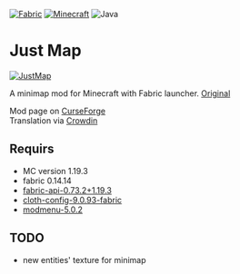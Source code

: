 [![Fabric](https://img.shields.io/badge/Mod_Loader-Fabric-blue)](https://fabricmc.net/)
[![Minecraft](https://img.shields.io/badge/Minecraft-1.19.3-green)](https://www.minecraft.net/)
![Java](https://img.shields.io/badge/Java-17-b07219)

# Just Map

[![JustMap](src/main/resources/assets/justmap/icon.png)](https://github.com/Bulldog83/JustMap)

A minimap mod for Minecraft with Fabric launcher. [Original](https://github.com/Bulldog83/JustMap)

Mod page on [CurseForge](https://www.curseforge.com/minecraft/mc-mods/just-map) \
Translation via [Crowdin](https://crowdin.com/project/justmap)

## Requirs

 * MC version 1.19.3
 * fabric 0.14.14
 * [fabric-api-0.73.2+1.19.3](https://www.curseforge.com/minecraft/mc-mods/fabric-api)
 * [cloth-config-9.0.93-fabric](https://www.curseforge.com/minecraft/mc-mods/cloth-config)
 * [modmenu-5.0.2](https://www.curseforge.com/minecraft/mc-mods/modmenu)

## TODO

 * new entities' texture for minimap